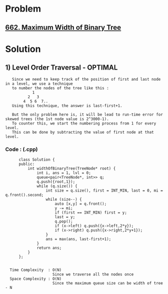 # Problem

## [662. Maximum Width of Binary Tree](https://leetcode.com/problems/maximum-width-of-binary-tree/)


# Solution 

## 1) Level Order Traversal - OPTIMAL

       Since we need to keep track of the position of first and last node in a level, we use a technique
       to number the nodes of the tree like this :
                1
              2   3
            4  5 6  7..
       Using this technique, the answer is last-first+1.
       
       But the only problem here is, it will be lead to run-time error for skewed trees (the 1st node value is 2^3000-1).
       To counter this, we start the numbering process from 1 for every level.
       This can be done by subtracting the value of first node at that level.
      
      
   ### Code : (.cpp)
    
          class Solution {
          public:
              int widthOfBinaryTree(TreeNode* root) {
                  int i, ans = 1, lvl = 0;
                  queue<pair<TreeNode*, int>> q;
                  q.push({root,1});
                  while (q.size()) {
                      int size = q.size(), first = INT_MIN, last = 0, mi = q.front().second;
                      while (size--) {
                          auto [x,y] = q.front();
                          y -= mi;
                          if (first == INT_MIN) first = y;
                          last = y;
                          q.pop();
                          if (x->left) q.push({x->left,2*y});
                          if (x->right) q.push({x->right,2*y+1});
                      }
                      ans = max(ans, last-first+1);
                  }
                  return ans;
              }
          };

 
      Time Complexity  : O(N) 
                         Since we traverse all the nodes once
      Space Complexity : O(N)
                         Since the maximum queue size can be width of tree - N 
